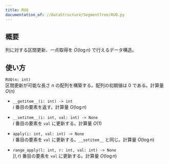 ```yaml
---
title: RUQ
documentation_of: //DataStructure/SegmentTree/RUQ.py
---
```


## 概要
列に対する区間更新、一点取得を $O(\log n)$ で行えるデータ構造。

## 使い方
`RUQ(n: int)`  
区間更新が可能な長さ $n$ の配列を構築する。配列の初期値は $0$ である。計算量 $O(n)$

- `__getitem__(i: int) -> int`  
$i$ 番目の要素を返す。計算量 $O(\log n)$

- `__setitem__(i: int, val: int) -> None`  
$i$ 番目の要素を `val` に更新する。計算量 $O(1)$

- `apply(i: int, val: int) -> None`  
$i$ 番目の要素を `val` に更新する。`__setitem__` と同じ。計算量 $O(\log n)$

- `range_apply(l: int, r: int, val: int) -> None`  
$[l, r)$ 番目の要素を `val` に更新する。計算量 $O(\log n)$
